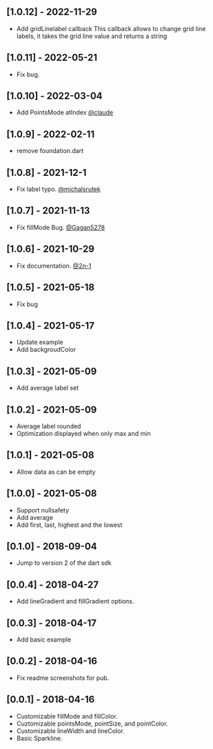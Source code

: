 ## [1.0.12] - 2022-11-29

* Add gridLinelabel callback
This callback allows to change grid line labels, it takes the grid line value and returns a string

## [1.0.11] - 2022-05-21

* Fix bug.

## [1.0.10] - 2022-03-04

* Add PointsMode atIndex [@claude](https://github.com/biner88/chart_sparkline/pull/7)

## [1.0.9] - 2022-02-11

* remove foundation.dart

## [1.0.8] - 2021-12-1

* Fix label typo. [@michalsrutek](https://github.com/biner88/chart_sparkline/pull/3)

## [1.0.7] - 2021-11-13

* Fix fillMode Bug. [@Gagan5278](https://github.com/biner88/chart_sparkline/issues/2)

## [1.0.6] - 2021-10-29

* Fix documentation.  [@2n-1](https://github.com/biner88/chart_sparkline/pull/1)

## [1.0.5] - 2021-05-18

* Fix bug

## [1.0.4] - 2021-05-17

* Update example
* Add backgroudColor

## [1.0.3] - 2021-05-09

* Add average label set

## [1.0.2] - 2021-05-09

* Average label rounded
* Optimization displayed when only max and min

## [1.0.1] - 2021-05-08

* Allow data as can be empty

## [1.0.0] - 2021-05-08

* Support nullsafety
* Add average
* Add first, last, highest and the lowest 

## [0.1.0] - 2018-09-04

* Jump to version 2 of the dart sdk

## [0.0.4] - 2018-04-27

* Add lineGradient and fillGradient options.

## [0.0.3] - 2018-04-17

* Add basic example

## [0.0.2] - 2018-04-16

* Fix readme screenshots for pub.

## [0.0.1] - 2018-04-16

* Customizable fillMode and fillColor.
* Cuztomizable pointsMode, pointSize, and pointColor.
* Customizable lineWidth and lineColor.
* Basic Sparkline.
